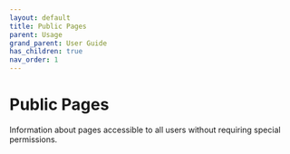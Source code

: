 ```yaml
---
layout: default
title: Public Pages
parent: Usage
grand_parent: User Guide
has_children: true
nav_order: 1
---
```


# Public Pages

Information about pages accessible to all users without requiring special permissions. 